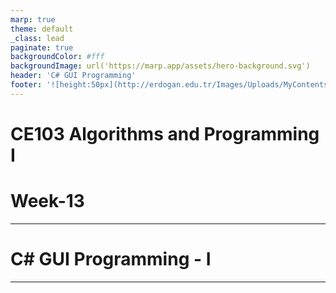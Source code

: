 ```yaml
---
marp: true
theme: default
_class: lead
paginate: true
backgroundColor: #fff
backgroundImage: url('https://marp.app/assets/hero-background.svg')
header: 'C# GUI Programming'
footer: '![height:50px](http://erdogan.edu.tr/Images/Uploads/MyContents/L_379-20170718142719217230.jpg) RTEU CE103 Week-13'
---
```


<!-- _backgroundColor: aquq -->

<!-- _color: orange -->

<!-- paginate: false -->

# CE103 Algorithms and Programming I

# Week-13

---

<!-- paginate: true -->

# C# GUI Programming - I

---
